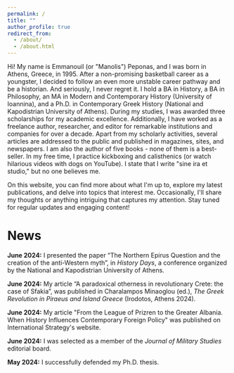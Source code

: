 ```yaml
---
permalink: /
title: ""
author_profile: true
redirect_from: 
  - /about/
  - /about.html
---
```

Hi! My name is Emmanouil (or "Manolis") Peponas, and I was born in Athens, Greece, in 1995. After a non-promising basketball career as a youngster, I decided to follow an even more unstable career pathway and be a historian. And seriously, I never regret it. 
I hold a BA in History, a BA in Philosophy, an MA in Modern and Contemporary History (University of Ioannina), and a Ph.D. in Contemporary Greek History (National and Kapodistrian University of Athens). During my studies, I was awarded three scholarships for my academic excellence. Additionally, I have worked as a freelance author, researcher, and editor for remarkable institutions and companies for over a decade. Apart from my scholarly activities, several articles are addressed to the public and published in magazines, sites, and newspapers. I am also the author of five books - none of them is a best-seller.
In my free time, I practice kickboxing and calisthenics (or watch hilarious videos with dogs on YouTube). 
I state that I write "sine ira et studio," but no one believes me.  

On this website, you can find more about what I'm up to, explore my latest publications, and delve into topics that interest me. Occasionally, I'll share my thoughts or anything intriguing that captures my attention. Stay tuned for regular updates and engaging content! 


News
======
**June 2024:**	I presented the paper “The Northern Epirus Question and the creation of the anti-Western myth”, in _History Days_, a conference organized by the National and Kapodistrian University of Athens.

**June 2024:** My article “A paradoxical otherness in revolutionary Crete: the case of Sfakia”, was published in Charalampos Minaoglou (ed.), _The Greek Revolution in Piraeus and Island Greece_ (Irodotos, Athens 2024).

**June 2024:** My article "From the League of Prizren to the Greater Albania. When History Influences Contemporary Foreign Policy" was published on International Strategy's website.

**June 2024:** I was selected as a member of the _Journal of Military Studies_ editorial board.

**May 2024:** I successfully defended my Ph.D. thesis.